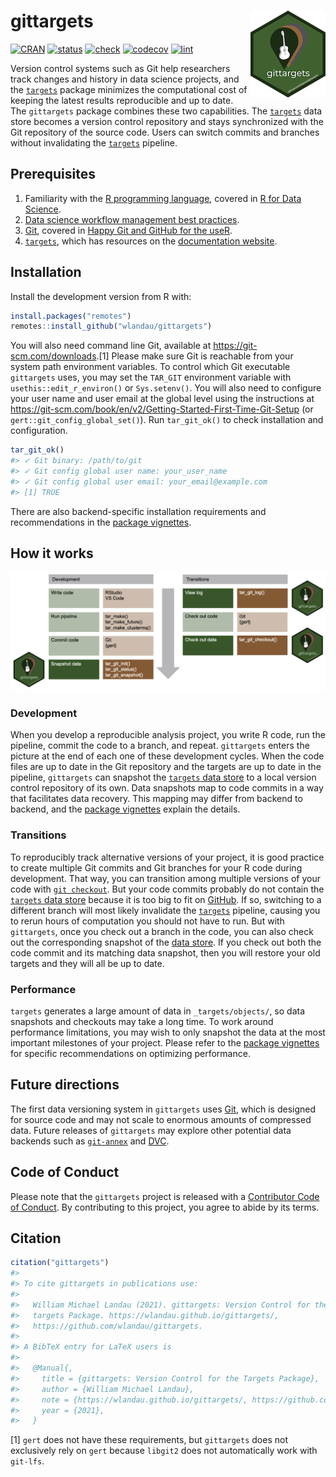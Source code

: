 
# gittargets <img src='man/figures/logo-readme.png' align="right" height="139"/>

[![CRAN](https://www.r-pkg.org/badges/version/gittargets)](https://CRAN.R-project.org/package=gittargets)
[![status](https://www.repostatus.org/badges/latest/active.svg)](https://www.repostatus.org/#active)
[![check](https://github.com/wlandau/gittargets/workflows/check/badge.svg)](https://github.com/wlandau/gittargets/actions?query=workflow%3Acheck)
[![codecov](https://codecov.io/gh/wlandau/gittargets/branch/main/graph/badge.svg?token=3T5DlLwUVl)](https://codecov.io/gh/wlandau/gittargets)
[![lint](https://github.com/wlandau/gittargets/workflows/lint/badge.svg)](https://github.com/wlandau/gittargets/actions?query=workflow%3Alint)

Version control systems such as Git help researchers track changes and
history in data science projects, and the
[`targets`](https://docs.ropensci.org/targets/) package minimizes the
computational cost of keeping the latest results reproducible and up to
date. The `gittargets` package combines these two capabilities. The
[`targets`](https://docs.ropensci.org/targets/) data store becomes a
version control repository and stays synchronized with the Git
repository of the source code. Users can switch commits and branches
without invalidating the [`targets`](https://docs.ropensci.org/targets/)
pipeline.

## Prerequisites

1.  Familiarity with the [R programming
    language](https://www.r-project.org/), covered in [R for Data
    Science](https://r4ds.had.co.nz/).
2.  [Data science workflow management best
    practices](https://rstats.wtf/index.html).
3.  [Git](https://git-scm.com), covered in [Happy Git and GitHub for the
    useR](https://happygitwithr.com).
4.  [`targets`](https://docs.ropensci.org/targets/), which has resources
    on the [documentation
    website](https://docs.ropensci.org/targets/#how-to-get-started).

## Installation

Install the development version from R with:

``` r
install.packages("remotes")
remotes::install_github("wlandau/gittargets")
```

You will also need command line Git, available at
<https://git-scm.com/downloads>.[1] Please make sure Git is reachable
from your system path environment variables. To control which Git
executable `gittargets` uses, you may set the `TAR_GIT` environment
variable with `usethis::edit_r_environ()` or `Sys.setenv()`. You will
also need to configure your user name and user email at the global level
using the instructions at
<https://git-scm.com/book/en/v2/Getting-Started-First-Time-Git-Setup>
(or `gert::git_config_global_set()`). Run `tar_git_ok()` to check
installation and configuration.

``` r
tar_git_ok()
#> ✓ Git binary: /path/to/git
#> ✓ Git config global user name: your_user_name
#> ✓ Git config global user email: your_email@example.com
#> [1] TRUE
```

There are also backend-specific installation requirements and
recommendations in the [package
vignettes](https://wlandau.github.io/gittargets/articles/index.html).

## How it works

![](./man/figures/workflow.png)

### Development

When you develop a reproducible analysis project, you write R code, run
the pipeline, commit the code to a branch, and repeat. `gittargets`
enters the picture at the end of each one of these development cycles.
When the code files are up to date in the Git repository and the targets
are up to date in the pipeline, `gittargets` can snapshot the [`targets`
data
store](https://books.ropensci.org/targets/files.html#internal-data-files)
to a local version control repository of its own. Data snapshots map to
code commits in a way that facilitates data recovery. This mapping may
differ from backend to backend, and the [package
vignettes](https://wlandau.github.io/gittargets/articles/index.html)
explain the details.

### Transitions

To reproducibly track alternative versions of your project, it is good
practice to create multiple Git commits and Git branches for your R code
during development. That way, you can transition among multiple versions
of your code with
[`git checkout`](https://git-scm.com/docs/git-checkout). But your code
commits probably do not contain the [`targets` data
store](https://books.ropensci.org/targets/files.html#internal-data-files)
because it is too big to fit on [GitHub](https://github.com). If so,
switching to a different branch will most likely invalidate the
[`targets`](https://docs.ropensci.org/targets/) pipeline, causing you to
rerun hours of computation you should not have to run. But with
`gittargets`, once you check out a branch in the code, you can also
check out the corresponding snapshot of the [data
store](https://books.ropensci.org/targets/files.html#internal-data-files).
If you check out both the code commit and its matching data snapshot,
then you will restore your old targets and they will all be up to date.

### Performance

`targets` generates a large amount of data in `_targets/objects/`, so
data snapshots and checkouts may take a long time. To work around
performance limitations, you may wish to only snapshot the data at the
most important milestones of your project. Please refer to the [package
vignettes](https://wlandau.github.io/gittargets/articles/index.html) for
specific recommendations on optimizing performance.

## Future directions

The first data versioning system in `gittargets` uses
[Git](https://git-scm.com), which is designed for source code and may
not scale to enormous amounts of compressed data. Future releases of
`gittargets` may explore other potential data backends such as
[`git-annex`](https://git-annex.branchable.com) and
[DVC](https://dvc.org).

## Code of Conduct

Please note that the `gittargets` project is released with a
[Contributor Code of
Conduct](https://contributor-covenant.org/version/2/0/CODE_OF_CONDUCT.html).
By contributing to this project, you agree to abide by its terms.

## Citation

``` r
citation("gittargets")
#> 
#> To cite gittargets in publications use:
#> 
#>   William Michael Landau (2021). gittargets: Version Control for the
#>   targets Package. https://wlandau.github.io/gittargets/,
#>   https://github.com/wlandau/gittargets.
#> 
#> A BibTeX entry for LaTeX users is
#> 
#>   @Manual{,
#>     title = {gittargets: Version Control for the Targets Package},
#>     author = {William Michael Landau},
#>     note = {https://wlandau.github.io/gittargets/, https://github.com/wlandau/gittargets},
#>     year = {2021},
#>   }
```

[1] `gert` does not have these requirements, but `gittargets` does not
exclusively rely on `gert` because `libgit2` does not automatically work
with `git-lfs`.
